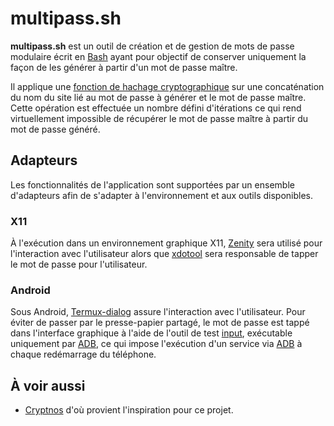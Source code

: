 multipass.sh
============

**multipass.sh** est un outil de création et de gestion de mots de passe modulaire écrit en [Bash] ayant pour objectif
de conserver uniquement la façon de les générer à partir d'un mot de passe maître.

Il applique une [fonction de hachage cryptographique] sur une concaténation du nom du site lié au mot de passe à
générer et le mot de passe maître.  Cette opération est effectuée un nombre défini d'itérations ce qui rend
virtuellement impossible de récupérer le mot de passe maître à partir du mot de passe généré.

## Adapteurs
Les fonctionnalités de l'application sont supportées par un ensemble d'adapteurs afin de s'adapter à l'environnement et
aux outils disponibles.

### X11
À l'exécution dans un environnement graphique X11, [Zenity] sera utilisé pour l'interaction avec l'utilisateur alors
que [xdotool] sera responsable de tapper le mot de passe pour l'utilisateur.

### Android
Sous Android, [Termux-dialog] assure l'interaction avec l'utilisateur.  Pour éviter de passer par le presse-papier
partagé, le mot de passe est tappé dans l'interface graphique à l'aide de l'outil de test [input], exécutable
uniquement par [ADB], ce qui impose l'exécution d'un service via [ADB] à chaque redémarrage du téléphone.

## À voir aussi
 - [Cryptnos] d'où provient l'inspiration pour ce projet.

[Cryptnos]: https://www.cryptnos.com/
[Bash]: https://fr.wikipedia.org/wiki/Bourne-Again_shell
[fonction de hachage cryptographique]: https://fr.wikipedia.org/wiki/Fonction_de_hachage_cryptographique
[xdotool]: https://www.semicomplete.com/projects/xdotool/
[Zenity]: https://en.wikipedia.org/wiki/Zenity
[Termux-dialog]: https://wiki.termux.com/wiki/Termux-dialog
[input]: https://github.com/aosp-mirror/platform_frameworks_base/blob/master/cmds/input/src/com/android/commands/input/Input.java
[ADB]: https://developer.android.com/studio/command-line/adb
